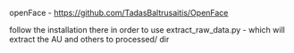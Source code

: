 openFace - https://github.com/TadasBaltrusaitis/OpenFace

follow the installation there in order to use extract_raw_data.py - which will 
extract the AU and others to processed/ dir
